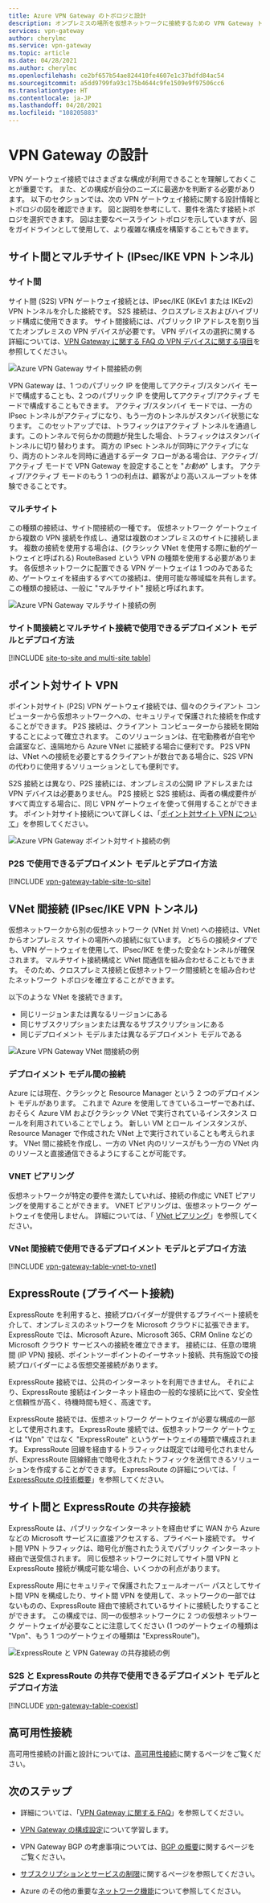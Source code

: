 ```yaml
---
title: Azure VPN Gateway のトポロジと設計
description: オンプレミスの場所を仮想ネットワークに接続するための VPN Gateway トポロジと設計について説明します。
services: vpn-gateway
author: cherylmc
ms.service: vpn-gateway
ms.topic: article
ms.date: 04/28/2021
ms.author: cherylmc
ms.openlocfilehash: ce2bf657b54ae824410fe4607e1c37bdfd84ac54
ms.sourcegitcommit: a5dd9799fa93c175b4644c9fe1509e9f97506cc6
ms.translationtype: HT
ms.contentlocale: ja-JP
ms.lasthandoff: 04/28/2021
ms.locfileid: "108205883"
---
```

# <a name="vpn-gateway-design"></a>VPN Gateway の設計

VPN ゲートウェイ接続ではさまざまな構成が利用できることを理解しておくことが重要です。 また、どの構成が自分のニーズに最適かを判断する必要があります。 以下のセクションでは、次の VPN ゲートウェイ接続に関する設計情報とトポロジの図を確認できます。 図と説明を参考にして、要件を満たす接続トポロジを選択できます。 図は主要なベースライン トポロジを示していますが、図をガイドラインとして使用して、より複雑な構成を構築することもできます。

## <a name="site-to-site-and-multi-site-ipsecike-vpn-tunnel"></a><a name="s2smulti"></a>サイト間とマルチサイト (IPsec/IKE VPN トンネル)

### <a name="site-to-site"></a><a name="S2S"></a>サイト間

サイト間 (S2S) VPN ゲートウェイ接続とは、IPsec/IKE (IKEv1 または IKEv2) VPN トンネルを介した接続です。 S2S 接続は、クロスプレミスおよびハイブリッド構成に使用できます。 サイト間接続には、パブリック IP アドレスを割り当てたオンプレミスの VPN デバイスが必要です。 VPN デバイスの選択に関する詳細については、[VPN Gateway に関する FAQ の VPN デバイスに関する項目](vpn-gateway-vpn-faq.md#s2s)を参照してください。

![Azure VPN Gateway サイト間接続の例](./media/design/vpngateway-site-to-site-connection-diagram.png)

VPN Gateway は、1 つのパブリック IP を使用してアクティブ/スタンバイ モードで構成することも、2 つのパブリック IP を使用してアクティブ/アクティブ モードで構成することもできます。 アクティブ/スタンバイ モードでは、一方の IPsec トンネルがアクティブになり、もう一方のトンネルがスタンバイ状態になります。 このセットアップでは、トラフィックはアクティブ トンネルを通過します。このトンネルで何らかの問題が発生した場合、トラフィックはスタンバイ トンネルに切り替わります。 両方の IPsec トンネルが同時にアクティブになり、両方のトンネルを同時に通過するデータ フローがある場合は、アクティブ/アクティブ モードで VPN Gateway を設定することを "*お勧め*" します。 アクティブ/アクティブ モードのもう 1 つの利点は、顧客がより高いスループットを体験できることです。

### <a name="multi-site"></a><a name="Multi"></a>マルチサイト

この種類の接続は、サイト間接続の一種です。 仮想ネットワーク ゲートウェイから複数の VPN 接続を作成し、通常は複数のオンプレミスのサイトに接続します。 複数の接続を使用する場合は、(クラシック VNet を使用する際に動的ゲートウェイと呼ばれる) RouteBased という VPN の種類を使用する必要があります。 各仮想ネットワークに配置できる VPN ゲートウェイは 1 つのみであるため、ゲートウェイを経由するすべての接続は、使用可能な帯域幅を共有します。 この種類の接続は、一般に "マルチサイト" 接続と呼ばれます。

![Azure VPN Gateway マルチサイト接続の例](./media/design/vpngateway-multisite-connection-diagram.png)

### <a name="deployment-models-and-methods-for-site-to-site-and-multi-site"></a>サイト間接続とマルチサイト接続で使用できるデプロイメント モデルとデプロイ方法

[!INCLUDE [site-to-site and multi-site table](../../includes/vpn-gateway-table-site-to-site-include.md)]

## <a name="point-to-site-vpn"></a><a name="P2S"></a>ポイント対サイト VPN

ポイント対サイト (P2S) VPN ゲートウェイ接続では、個々のクライアント コンピューターから仮想ネットワークへの、セキュリティで保護された接続を作成することができます。 P2S 接続は、クライアント コンピューターから接続を開始することによって確立されます。 このソリューションは、在宅勤務者が自宅や会議室など、遠隔地から Azure VNet に接続する場合に便利です。 P2S VPN は、VNet への接続を必要とするクライアントが数台である場合に、S2S VPN の代わりに使用するソリューションとしても便利です。

S2S 接続とは異なり、P2S 接続には、オンプレミスの公開 IP アドレスまたは VPN デバイスは必要ありません。 P2S 接続と S2S 接続は、両者の構成要件がすべて両立する場合に、同じ VPN ゲートウェイを使って併用することができます。 ポイント対サイト接続について詳しくは、「[ポイント対サイト VPN について](point-to-site-about.md)」を参照してください。

![Azure VPN Gateway ポイント対サイト接続の例](./media/design/point-to-site.png)

### <a name="deployment-models-and-methods-for-p2s"></a>P2S で使用できるデプロイメント モデルとデプロイ方法

[!INCLUDE [vpn-gateway-table-site-to-site](../../includes/vpn-gateway-table-point-to-site-include.md)]

## <a name="vnet-to-vnet-connections-ipsecike-vpn-tunnel"></a><a name="V2V"></a>VNet 間接続 (IPsec/IKE VPN トンネル)

仮想ネットワークから別の仮想ネットワーク (VNet 対 Vnet) への接続は、VNet からオンプレミス サイトの場所への接続に似ています。 どちらの接続タイプでも、VPN ゲートウェイを使用して、IPsec/IKE を使った安全なトンネルが確保されます。 マルチサイト接続構成と VNet 間通信を組み合わせることもできます。 そのため、クロスプレミス接続と仮想ネットワーク間接続とを組み合わせたネットワーク トポロジを確立することができます。

以下のような VNet を接続できます。

* 同じリージョンまたは異なるリージョンにある
* 同じサブスクリプションまたは異なるサブスクリプションにある 
* 同じデプロイメント モデルまたは異なるデプロイメント モデルである

![Azure VPN Gateway VNet 間接続の例](./media/design/vpngateway-vnet-to-vnet-connection-diagram.png)

### <a name="connections-between-deployment-models"></a>デプロイメント モデル間の接続

Azure には現在、クラシックと Resource Manager という 2 つのデプロイメント モデルがあります。 これまで Azure を使用してきているユーザーであれば、おそらく Azure VM およびクラシック VNet で実行されているインスタンス ロールを利用されていることでしょう。 新しい VM とロール インスタンスが、Resource Manager で作成された VNet 上で実行されていることも考えられます。 VNet 間に接続を作成し、一方の VNet 内のリソースがもう一方の VNet 内のリソースと直接通信できるようにすることが可能です。

### <a name="vnet-peering"></a>VNET ピアリング

仮想ネットワークが特定の要件を満たしていれば、接続の作成に VNET ピアリングを使用することができます。 VNET ピアリングは、仮想ネットワーク ゲートウェイを使用しません。 詳細については、「 [VNet ピアリング](../virtual-network/virtual-network-peering-overview.md)」を参照してください。

### <a name="deployment-models-and-methods-for-vnet-to-vnet"></a>VNet 間接続で使用できるデプロイメント モデルとデプロイ方法

[!INCLUDE [vpn-gateway-table-vnet-to-vnet](../../includes/vpn-gateway-table-vnet-to-vnet-include.md)]

## <a name="expressroute-private-connection"></a><a name="ExpressRoute"></a>ExpressRoute (プライベート接続)

ExpressRoute を利用すると、接続プロバイダーが提供するプライベート接続を介して、オンプレミスのネットワークを Microsoft クラウドに拡張できます。 ExpressRoute では、Microsoft Azure、Microsoft 365、CRM Online などの Microsoft クラウド サービスへの接続を確立できます。 接続には、任意の環境間 (IP VPN) 接続、ポイントツーポイントのイーサネット接続、共有施設での接続プロバイダーによる仮想交差接続があります。

ExpressRoute 接続では、公共のインターネットを利用できません。 それにより、ExpressRoute 接続はインターネット経由の一般的な接続に比べて、安全性と信頼性が高く、待機時間も短く、高速です。

ExpressRoute 接続では、仮想ネットワーク ゲートウェイが必要な構成の一部として使用されます。 ExpressRoute 接続では、仮想ネットワーク ゲートウェイは "Vpn" ではなく "ExpressRoute" というゲートウェイの種類で構成されます。 ExpressRoute 回線を経由するトラフィックは既定では暗号化されませんが、ExpressRoute 回線経由で暗号化されたトラフィックを送信できるソリューションを作成することができます。 ExpressRoute の詳細については、「 [ExpressRoute の技術概要](../expressroute/expressroute-introduction.md)」を参照してください。

## <a name="site-to-site-and-expressroute-coexisting-connections"></a><a name="coexisting"></a>サイト間と ExpressRoute の共存接続

ExpressRoute は、パブリックなインターネットを経由せずに WAN から Azure などの Microsoft サービスに直接アクセスする、プライベート接続です。 サイト間 VPN トラフィックは、暗号化が施されたうえでパブリック インターネット経由で送受信されます。 同じ仮想ネットワークに対してサイト間 VPN と ExpressRoute 接続が構成可能な場合、いくつかの利点があります。

ExpressRoute 用にセキュリティで保護されたフェールオーバー パスとしてサイト間 VPN を構成したり、サイト間 VPN を使用して、ネットワークの一部ではないものの、ExpressRoute 経由で接続されているサイトに接続したりすることができます。 この構成では、同一の仮想ネットワークに 2 つの仮想ネットワーク ゲートウェイが必要なことに注意してください (1 つのゲートウェイの種類は "Vpn"、もう 1 つのゲートウェイの種類は "ExpressRoute")。

![ExpressRoute と VPN Gateway の共存接続の例](./media/design/expressroute-vpngateway-coexisting-connections-diagram.png)

### <a name="deployment-models-and-methods-for-s2s-and-expressroute-coexist"></a>S2S と ExpressRoute の共存で使用できるデプロイメント モデルとデプロイ方法

[!INCLUDE [vpn-gateway-table-coexist](../../includes/vpn-gateway-table-coexist-include.md)]

## <a name="highly-available-connections"></a><a name="highly-available"></a>高可用性接続

高可用性接続の計画と設計については、[高可用性接続](vpn-gateway-highlyavailable.md)に関するページをご覧ください。

## <a name="next-steps"></a>次のステップ

* 詳細については、「[VPN Gateway に関する FAQ](vpn-gateway-vpn-faq.md)」を参照してください。

* [VPN Gateway の構成設定](vpn-gateway-about-vpn-gateway-settings.md)について学習します。

* VPN Gateway BGP の考慮事項については、[BGP の概要](vpn-gateway-bgp-overview.md)に関するページをご覧ください。

* [サブスクリプションとサービスの制限](../azure-resource-manager/management/azure-subscription-service-limits.md#networking-limits)に関するページを参照してください。

* Azure のその他の重要な[ネットワーク機能](../networking/fundamentals/networking-overview.md)について参照してください。